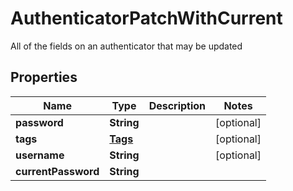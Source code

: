 

# AuthenticatorPatchWithCurrent

All of the fields on an authenticator that may be updated

## Properties

| Name | Type | Description | Notes |
|------------ | ------------- | ------------- | -------------|
|**password** | **String** |  |  [optional] |
|**tags** | [**Tags**](Tags.md) |  |  [optional] |
|**username** | **String** |  |  [optional] |
|**currentPassword** | **String** |  |  |



